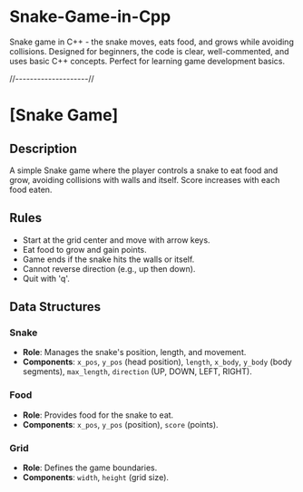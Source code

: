 # Snake-Game-in-Cpp
Snake game in C++ - the snake moves, eats food, and grows while avoiding collisions. Designed for beginners, the code is clear, well-commented, and uses basic C++ concepts. Perfect for learning game development basics.

//--------------------//

# [Snake Game]

## Description
A simple Snake game where the player controls a snake to eat food and grow, avoiding collisions with walls and itself. Score increases with each food eaten.

## Rules
- Start at the grid center and move with arrow keys.
- Eat food to grow and gain points.
- Game ends if the snake hits the walls or itself.
- Cannot reverse direction (e.g., up then down).
- Quit with 'q'.

## Data Structures

### Snake
- **Role**: Manages the snake's position, length, and movement.
- **Components**: `x_pos`, `y_pos` (head position), `length`, `x_body`, `y_body` (body segments), `max_length`, `direction` (UP, DOWN, LEFT, RIGHT).

### Food
- **Role**: Provides food for the snake to eat.
- **Components**: `x_pos`, `y_pos` (position), `score` (points).

### Grid
- **Role**: Defines the game boundaries.
- **Components**: `width`, `height` (grid size).